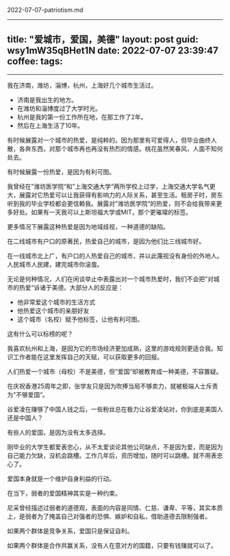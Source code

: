 2022-07-07-patriotism.md

---
title: "爱城市，爱国，美德"
layout: post
guid: wsy1mW35qBHet1N
date: 2022-07-07 23:39:47
coffee:
tags:
  -
---


我在济南，潍坊，淄博，杭州，上海好几个城市生活过。

- 济南是我出生的地方。
- 在潍坊和淄博度过了大学时光。
- 杭州是我的第一份工作所在地，在那工作了2年。
- 然后在上海生活了10年。

有时候展露对一个城市的热爱，是纯粹的。因为那里有可爱得人，但毕业曲终人散，各奔东西，对那个城市再也再没有热烈的情感。桃花虽然笑春风，人面不知何处去。

有时候展露一份热爱，是因为有利可图。

我曾经在”潍坊医学院“和”上海交通大学“两所学校上过学，上海交通大学名气更大，展露对它热爱可以让我获得有影响力的人际关系，甚至生活。租房子时，房东听到我的毕业学校都会更信赖我。展露对”潍坊医学院“的热爱，则不会给我带来更多好处。如果有一天我可以上斯坦福大学或MIT，那个更璀璨的标签。


更多情况下展露这种热爱是因为地域歧视，一种道德的缺陷。

在二线城市有户口的原著民，热爱自己的城市，是因为他们比三线城市好。

在一线城市北上广，有户口的人热爱自己的城市，并以此蔑视没有身份的外地人。人民城市人民建，建完城市你滚蛋。

无论是何种情况，人们在闲谈举止中表露出对一个城市热爱时，我们不会把”对城市的热爱“诉诸于美德。大部分人的反应是：

- 他非常爱这个城市的生活方式
- 他热爱这个城市的亲朋好友
- 这个城市（名校）赋予他标签，让他有利可图。

这有什么可以标榜的呢？

我喜欢杭州和上海，是因为它的市场经济更加成熟，这里的游戏规则更适合我。知识工作者能在这里发挥自己的天赋，可以获取更多的回报。

人们热爱一个城市（母校）不是美德，但”爱国“却被教育成一种美德，不容置疑。

在庆祝香港25周年之即，张学友只是因为吹捧当局不够卖力，就被极端人士斥责为”不够爱国“。

谷爱凌在赚够了中国人钱之后，一些粉丝总在极力让谷爱凌站对，你到底是美国人还是中国人？



有些人的爱国，是因为没有太多选择。

刚毕业的大学生都爱表忠心，从不太爱谈论其他公司缺点，不是因为爱，而是因为自己能力欠缺，没机会跳槽。工作几年后，资历增加，随时可以跳槽。就不用表忠心了。



爱国本身就是一个维护自身利益的行动。



在当下，弱者的爱国精神其实是一种约束。

尼采曾经描述过弱者的道德观，表面的内容是同情、仁慈、谦卑、平等，其实本质上，是弱者为了掩盖自己对强者的恐惧、嫉妒和自私，借助道德去限制强者。






如果两个群体是竞争关系，爱国只是保证自利。


如果两个群体是合作共赢关系，没有人在意对方的国籍，只要有钱赚就可以了。











